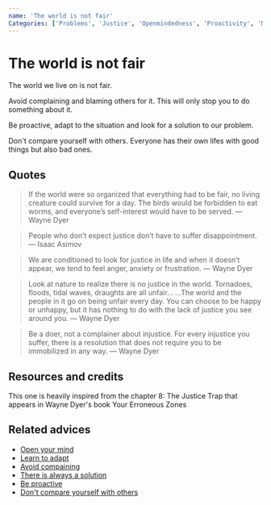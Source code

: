 ```yaml
---
name: 'The world is not fair'
Categories: ['Problems', 'Justice', 'Openmindedness', 'Proactivity', 'Mental health']
---
```

# The world is not fair

The world we live on is not fair.

Avoid complaining and blaming others for it. This will only stop you to do something about it.

Be proactive, adapt to the situation and look for a solution to our problem.

Don't compare yourself with others. Everyone has their own lifes with good things but also bad ones.

## Quotes

> If the world were so organized that everything had to be fair, no living creature could survive for a day. The birds would be forbidden to eat worms, and everyone’s self-interest would have to be served. — Wayne Dyer

> People who don’t expect justice don’t have to suffer disappointment. — Isaac Asimov

> We are conditioned to look for justice in life and when it doesn’t appear, we tend to feel anger, anxiety or frustration. — Wayne Dyer

> Look at nature to realize there is no justice in the world. Tornadoes, floods, tidal waves, draughts are all unfair... ...The world and the people in it go on being unfair every day. You can choose to be happy or unhappy, but it has nothing to do with the lack of justice you see around you. — Wayne Dyer

> Be a doer, not a complainer about injustice. For every injustice you suffer, there is a resolution that does not require you to be immobilized in any way. — Wayne Dyer

## Resources and credits

This one is heavily inspired from the chapter 8: The Justice Trap that appears in Wayne Dyer's book Your Erroneous Zones

## Related advices

- [Open your mind](../Open%20your%20mind/index.md)
- [Learn to adapt](../Learn%20to%20adapt/index.md)
- [Avoid compaining](../Avoid%20complaining/index.md)
- [There is always a solution](../There%20is%20always%20a%20solution/index.md)
- [Be proactive](../Be%20proactive/index.md)
- [Don't compare yourself with others](../Don't%20compare%20yourself%20with%20others/index.md)